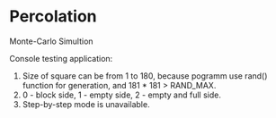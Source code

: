 # Percolation
Monte-Carlo Simultion

Console testing application:
  1. Size of square can be from 1 to 180, because pogramm use rand() function for generation, and 181 * 181 > RAND_MAX.
  2. 0 - block side, 1 - empty side, 2 - empty and full side.
  3. Step-by-step mode is unavailable.
